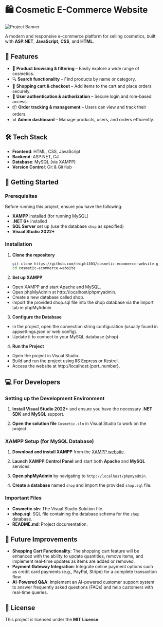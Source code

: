 # 🛍️ Cosmetic E-Commerce Website

![Project Banner](https://github.com/nhiph4303/cosmetic-ecommerce-website/blob/main/Cosmetic/wwwroot/assets/images/project-banner.png)

A modern and responsive e-commerce platform for selling cosmetics, built with **ASP.NET**, **JavaScript**, **CSS**, and **HTML**.

## 📌 Features
- 🛒 **Product browsing & filtering** – Easily explore a wide range of cosmetics.  
- 🔍 **Search functionality** – Find products by name or category.  
- 🏪 **Shopping cart & checkout** – Add items to the cart and place orders securely.  
- 🔐 **User authentication & authorization** – Secure login and role-based access.  
- 📦 **Order tracking & management** – Users can view and track their orders.  
- 📊 **Admin dashboard** – Manage products, users, and orders efficiently.  

## 🛠 Tech Stack
- **Frontend**: HTML, CSS, JavaScript  
- **Backend**: ASP.NET, C#  
- **Database**: MySQL (via XAMPP)  
- **Version Control**: Git & GitHub  

## 🚀 Getting Started

### Prerequisites
Before running this project, ensure you have the following:
- **XAMPP** installed (for running MySQL)
- **.NET 6+** installed
- **SQL Server** set up (use the database `shop` as specified)
- **Visual Studio 2022+**  

### Installation
1. **Clone the repository**  
   ```sh
   git clone https://github.com/nhiph4303/cosmetic-ecommerce-website.git
   cd cosmetic-ecommerce-website
2. **Set up XAMPP**
- Open XAMPP and start Apache and MySQL.
- Open phpMyAdmin at http://localhost/phpmyadmin.
- Create a new database called shop.
- Import the provided shop.sql file into the shop database via the Import tab in phpMyAdmin.
3. **Configure the Database**
- In the project, open the connection string configuration (usually found in appsettings.json or web.config).
- Update it to connect to your MySQL database (shop)
4. **Run the Project**
- Open the project in Visual Studio.
- Build and run the project using IIS Express or Kestrel.
- Access the website at http://localhost:{port_number}.

## 💻 **For Developers**

### **Setting up the Development Environment**
1. **Install Visual Studio 2022+** and ensure you have the necessary **.NET SDK** and **MySQL** support.

2. **Open the solution file** `Cosmetic.sln` in Visual Studio to work on the project.

### **XAMPP Setup (for MySQL Database)**
1. **Download and install XAMPP** from the [XAMPP website](https://www.apachefriends.org/index.html).

2. **Launch XAMPP Control Panel** and start both **Apache** and **MySQL** services.

3. **Open phpMyAdmin** by navigating to `http://localhost/phpmyadmin`.

4. **Create a database** named `shop` and import the provided `shop.sql` file.

### **Important Files**
- **Cosmetic.sln**: The Visual Studio Solution file.
- **shop.sql**: SQL file containing the database schema for the `shop` database.
- **README.md**: Project documentation.

## 🎯 **Future Improvements**
- **Shopping Cart Functionality**: The shopping cart feature will be enhanced with the ability to update quantities, remove items, and implement real-time updates as items are added or removed.
- **Payment Gateway Integration**: Integrate online payment options such as credit card payments (e.g., PayPal, Stripe) for a complete transaction flow.
- **AI-Powered Q&A**: Implement an AI-powered customer support system to answer frequently asked questions (FAQs) and help customers with real-time queries.

## 📄 **License**
This project is licensed under the **MIT License**.


